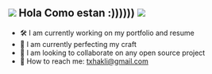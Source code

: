 ## ![](https://mario.wiki.gallery/images/6/66/DK64_Yellow_Banana.gif) Hola Como estan :)))))) ![](https://mario.wiki.gallery/images/6/66/DK64_Yellow_Banana.gif)

- 🛠 I am currently working on my portfolio and resume
- 🌴 I am currently perfecting my craft
- 🤝 I am looking to collaborate on any open source project
- 📧 How to reach me: txhakli@gmail.com






